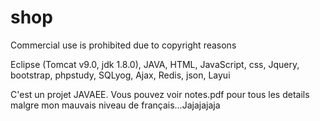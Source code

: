 # shop

Commercial use is prohibited due to copyright reasons

Eclipse (Tomcat v9.0, jdk 1.8.0),
JAVA, HTML, JavaScript, css,
Jquery, bootstrap,
phpstudy, SQLyog,
Ajax, Redis, json, Layui

C'est un projet JAVAEE. Vous pouvez voir notes.pdf pour tous les details malgre mon mauvais niveau de français...Jajajajaja
